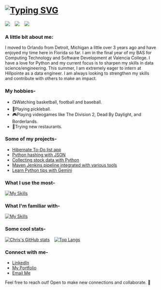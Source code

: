 # [![Typing SVG](https://readme-typing-svg.demolab.com?font=Fira+Code&weight=500&letterSpacing=1px&duration=2000&color=2C86E9&multiline=true&repeat=false&width=510&height=60&lines=%F0%9F%91%8B+Hi%2C+I'm+Christopher%2C+a+developer+and+senior+at+Valencia+College;senior+at+Valencia+College)](https://git.io/typing-svg)

<img src="https://img.shields.io/badge/Degree_Progress-90%25-brightgreen?style=for-the-badge" /> &nbsp;&nbsp; <img src="https://img.shields.io/badge/code-shipped-blue?style=for-the-badge&logo=Hack%20The%20Box&logoSize=auto&color=blue" /> &nbsp;&nbsp; <img src="https://img.shields.io/badge/data-cleaned-navy?style=for-the-badge&logo=alwaysdata&logoColor=white&logoSize=auto" />

### A little bit about me:

I moved to Orlando from Detroit, Michigan a little over 3 years ago and have enjoyed my time here in Florida so far.
I am in the final year of my BAS for Computing Technology and Software Development at Valencia College.
I have a love for Python and my current focus is to sharpen my skills in data science/engineering. This summer, I am extremely eager to intern at Hillpointe as a data engineer. I am always looking to strengthen my skills and contribute with others to make an impact.

### My hobbies-

- 📺Watching basketball, football and baseball.
- 🏓Playing pickleball.
- 🎮Playing videogames like The Division 2, Dead By Daylight, and Borderlands.
- 🍔Trying new restaurants.

### Some of my projects-

- [Hibernate To-Do list app](https://github.com/chrisF943/To-Do-App)
- [Python hashing with JSON](https://github.com/chrisF943/Python-Hashing)
- [Collecting stock data with Python](https://github.com/chrisF943/Seminar-Project)
- [Maven Jenkins pipeline integrated with various tools](https://github.com/chrisF943/CEN4802)
- [Learn Python tips with Gemini](https://github.com/chrisF943/Gemini-Python-Tips)

### What I use the most-

[![My Skills](https://skillicons.dev/icons?i=apple,py,pycharm,sklearn,mysql,sqlite,git,github,bash,azure,ai,gcp&perline=4)](https://skillicons.dev)

### What I'm familiar with-

[![My Skills](https://skillicons.dev/icons?i=java,maven,hibernate,netlify,flask,selenium,html,css,js,bootstrap,docker,jenkins,gitubactions&perline=4)](https://skillicons.dev)

### Some cool stats-

[![Chris's GitHub stats](https://github-readme-stats.vercel.app/api?username=chrisF943&theme=transparent&hide=stars)](https://github.com/chrisF943/github-readme-stats) &nbsp;&nbsp; [![Top Langs](https://github-readme-stats.vercel.app/api/top-langs/?username=chrisF943&theme=transparent&layout=compact)](https://github.com/chrisF943/github-readme-stats)

### Connect with me-

- [LinkedIn](https://www.linkedin.com/in/christopher-faris-58145328a/)
- [My Portfolio](https://chrisfaris.netlify.app/)
- [Email Me](mailto:chris.faris@icloud.com)

Feel free to reach out! Open to make new connections and collaborate. 🙂
